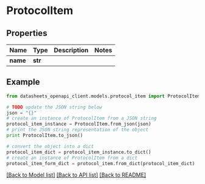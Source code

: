# ProtocolItem


## Properties
Name | Type | Description | Notes
------------ | ------------- | ------------- | -------------
**name** | **str** |  | 

## Example

```python
from datasheets_openapi_client.models.protocol_item import ProtocolItem

# TODO update the JSON string below
json = "{}"
# create an instance of ProtocolItem from a JSON string
protocol_item_instance = ProtocolItem.from_json(json)
# print the JSON string representation of the object
print ProtocolItem.to_json()

# convert the object into a dict
protocol_item_dict = protocol_item_instance.to_dict()
# create an instance of ProtocolItem from a dict
protocol_item_form_dict = protocol_item.from_dict(protocol_item_dict)
```
[[Back to Model list]](../README.md#documentation-for-models) [[Back to API list]](../README.md#documentation-for-api-endpoints) [[Back to README]](../README.md)


